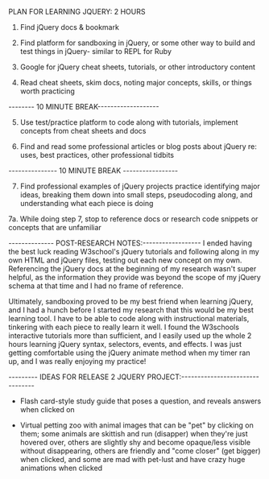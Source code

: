 PLAN FOR LEARNING JQUERY: 2 HOURS

1. Find jQuery docs & bookmark

2. Find platform for sandboxing in jQuery, or some other way to build and test things in jQuery- similar to REPL for Ruby

3. Google for jQuery cheat sheets, tutorials, or other introductory content

4. Read cheat sheets, skim docs, noting major concepts, skills, or things worth practicing

-------- 10 MINUTE BREAK-------------------

5. Use test/practice platform to code along with tutorials, implement concepts from cheat sheets and docs

6. Find and read some professional articles or blog posts about jQuery re: uses, best practices, other professional tidbits

--------------- 10 MINUTE BREAK -----------------

7. Find professional examples of jQuery projects practice identifying major ideas, breaking them down into small steps, pseudocoding along, and understanding what each piece is doing

7a. While doing step 7, stop to reference docs or research code snippets or concepts that are unfamiliar

-------------- POST-RESEARCH NOTES:------------------
I ended having the best luck reading W3school's jQuery tutorials and following along in my own HTML and jQuery files, testing out each new concept on my own. Referencing the jQuery docs at the beginning of my research wasn't super helpful, as the information they provide was beyond the scope of my jQuery schema at that time and I had no frame of reference.

Ultimately, sandboxing proved to be my best friend when learning jQuery, and I had a hunch before I started my research that this would be my best learning tool. I have to be able to code along with instructional materials, tinkering with each piece to really learn it well. I found the W3schools interactive tutorials more than sufficient, and I easily used up the whole 2 hours learning jQuery syntax, selectors, events, and effects. I was just getting comfortable using the jQuery animate method when my timer ran up, and I was really enjoying my practice!

--------- IDEAS FOR RELEASE 2 JQUERY PROJECT:--------------------------------
- Flash card-style study guide that poses a question, and reveals answers when clicked on

- Virtual petting zoo with animal images that can be "pet" by clicking on them; some animals are skittish and run (disapper) when they're just hovered over, others are slightly shy and become opaque/less visible without disappearing, others are friendly and "come closer" (get bigger) when clicked, and some are mad with pet-lust and have crazy huge animations when clicked